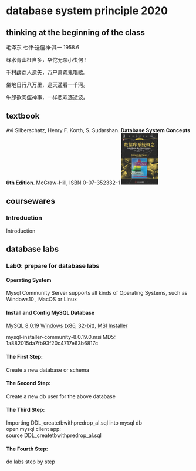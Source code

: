 # database system principle 2020
## thinking at the beginning of the class
毛泽东 七律·送瘟神·其一 1958.6

绿水青山枉自多，华佗无奈小虫何！

千村薜荔人遗矢，万户萧疏鬼唱歌。

坐地日行八万里，巡天遥看一千河。

牛郎欲问瘟神事，一样悲欢逐逝波。
## textbook
Avi Silberschatz, Henry F. Korth, S. Sudarshan. **Database System Concepts 6th Edition**. McGraw-Hill, ISBN 0-07-352332-1
<img src="./docs/DatabaseSystemConcepts6Cover.png" width="100" alt="Database System Concepts 6th Edition"/>

## coursewares
### Introduction
Introduction

## database labs
### Lab0: prepare for database labs
#### Operating System
Mysql Community Server supports all kinds of Operating Systems, such as Windows10 , MacOS or Linux

#### Install and Config MySQL Database
[MySQL 8.0.19](https://dev.mysql.com/downloads/mysql/)
[Windows (x86, 32-bit), MSI Installer](https://dev.mysql.com/downloads/windows/installer/8.0.html)

mysql-installer-community-8.0.19.0.msi
MD5: 1a882015da7fb93f20c4717e63b6817c

#### The First Step:
Create a new database or schema
#### The Second Step:
Create a new db user for the above database
#### The Third Step:
Importing DDL_createtbwithpredrop_al.sql into mysql db <br/>
open mysql client app:<br/>
source DDL_createtbwithpredrop_al.sql<br/>
#### The Fourth Step:
do labs step by step<br/>

